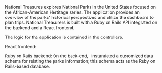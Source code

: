 National Treasures explores National Parks in the United States focused on the African-American Hertitage series. The application provides an overview of the parks' historical perspectives and utilize the dashboard to plan trips. National Treasurers is built with a Ruby on Rails API integrated on the backend and a React frontend.

The logic for the application is contained in the controllers.

React frontend:

Ruby on Rails backend:
On the back-end, I instantiated a customized data schema for relating the parks information; this schema acts as the Ruby on Rails-based database.